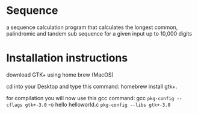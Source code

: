 # Sequence
a sequence calculation program that calculates the longest common, palindromic and tandem sub sequence for a given input up to 10,000 digits

# Installation instructions

download GTK+ using home brew (MacOS)

cd into your Desktop and type this command: homebrew install gtk+.

for compilation you will now use this gcc command: gcc `pkg-config --cflags gtk+-3.0` -o hello helloworld.c `pkg-config --libs gtk+-3.0`
